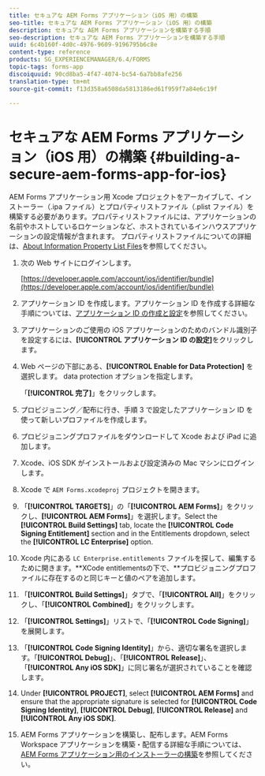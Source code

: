 ```yaml
---
title: セキュアな AEM Forms アプリケーション（iOS 用）の構築
seo-title: セキュアな AEM Forms アプリケーション（iOS 用）の構築
description: セキュアな AEM Forms アプリケーションを構築する手順
seo-description: セキュアな AEM Forms アプリケーションを構築する手順
uuid: 6c4b160f-4d0c-4976-9609-9196795b6c8e
content-type: reference
products: SG_EXPERIENCEMANAGER/6.4/FORMS
topic-tags: forms-app
discoiquuid: 90cd8ba5-4f47-4074-bc54-6a7bb8afe256
translation-type: tm+mt
source-git-commit: f13d358a6508da5813186ed61f959f7a84e6c19f

---
```



# セキュアな AEM Forms アプリケーション（iOS 用）の構築 {#building-a-secure-aem-forms-app-for-ios}

AEM Forms アプリケーション用 Xcode プロジェクトをアーカイブして、インストーラー（.ipa ファイル）とプロパティリストファイル（.plist ファイル）を構築する必要があります。プロパティリストファイルには、アプリケーションの名前やホストしているロケーションなど、ホストされているインハウスアプリケーションの設定情報が含まれます。 プロパティリストファイルについての詳細は、[About Information Property List Files](https://developer.apple.com/library/ios/#documentation/general/Reference/InfoPlistKeyReference/Articles/AboutInformationPropertyListFiles.html)を参照してください。

1. 次の Web サイトにログインします。

   [https://developer.apple.com/account/ios/identifier/bundle](https://developer.apple.com/account/ios/identifier/bundle)

1. アプリケーション ID を作成します。アプリケーション ID を作成する詳細な手順については、[アプリケーション ID の作成と設定](https://developer.apple.com/library/ios/documentation/IDEs/Conceptual/AppDistributionGuide/MaintainingProfiles/MaintainingProfiles.html)を参照してください。
1. アプリケーションのご使用の iOS アプリケーションのためのバンドル識別子を設定するには、**[!UICONTROL アプリケーション ID の設定]**&#x200B;をクリックします。
1. Web ページの下部にある、**[!UICONTROL Enable for Data Protection]** を選択します。 data protection オプションを指定します。

   「**[!UICONTROL 完了]**」をクリックします。

1. プロビジョニング／配布に行き、手順 3 で設定したアプリケーション ID を使って新しいプロファイルを作成します。
1. プロビジョニングプロファイルをダウンロードして Xcode および iPad に追加します。 
1. Xcode、iOS SDK がインストールおよび設定済みの Mac マシンにログインします。
1. Xcode で `AEM Forms.xcodeproj` プロジェクトを開きます。
1. 「**[!UICONTROL TARGETS]**」の「**[!UICONTROL AEM Forms]**」をクリックし、**[!UICONTROL AEM Forms]**」を選択します。Select the **[!UICONTROL Build Settings]** tab, locate the **[!UICONTROL Code Signing Entitlement]** section and in the Entitlements dropdown, select the **[!UICONTROL LC Enterprise]** option.
1. Xcode 内にある `LC Enterprise.entitlements` ファイルを探して、編集するために開きます。**XCode entitlementsの下で、**プロビジョニングプロファイルに存在するのと同じキーと値のペアを追加します。
1. 「**[!UICONTROL Build Settings]**」タブで、「**[!UICONTROL All]**」をクリックし、「**[!UICONTROL Combined]**」をクリックします。
1. 「**[!UICONTROL Settings]**」リストで、「**[!UICONTROL Code Signing]**」を展開します。
1. 「**[!UICONTROL Code Signing Identity]**」から、適切な署名を選択します。「**[!UICONTROL Debug]**」、「**[!UICONTROL Release]**」、「**[!UICONTROL Any iOS SDK]**」に同じ署名が選択されていることを確認します。
1. Under **[!UICONTROL PROJECT]**, select **[!UICONTROL AEM Forms]** and ensure that the appropriate signature is selected for **[!UICONTROL Code Signing Identity]**, **[!UICONTROL Debug]**, **[!UICONTROL Release]** and **[!UICONTROL Any iOS SDK]**.
1. AEM Forms アプリケーションを構築し、配布します。AEM Forms Workspace アプリケーションを構築・配信する詳細な手順については、[AEM Forms アプリケーション用のインストーラーの構築](/help/forms/using/setup-xcode-project-build-installer.md#main-pars-text-12)を参照してください。
